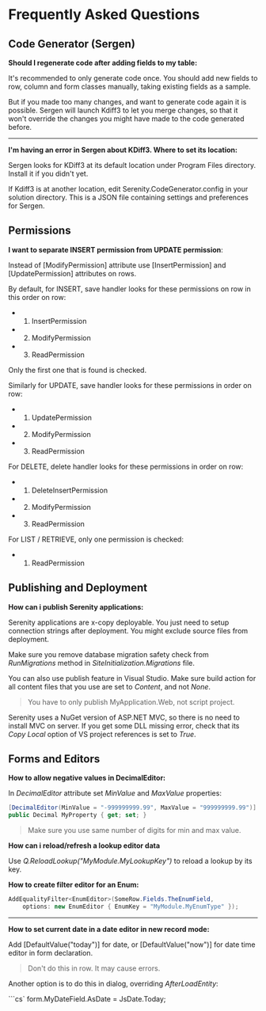 # Frequently Asked Questions

## Code Generator (Sergen)

**Should I regenerate code after adding fields to my table:**

It's recommended to only generate code once. You should add new fields to row, column and form classes manually, taking existing fields as a sample.

But if you made too many changes, and want to generate code again it is possible. Sergen will launch Kdiff3 to let you merge changes, so that it won't override the changes you might have made to the code generated before.

___

**I'm having an error in Sergen about KDiff3. Where to set its location:**

Sergen looks for KDiff3 at its default location under Program Files directory. Install it if you didn't yet.

If Kdiff3 is at another location, edit Serenity.CodeGenerator.config in your solution directory. This is a JSON file containing settings and preferences for Sergen.


## Permissions

**I want to separate INSERT permission from UPDATE permission**:

Instead of [ModifyPermission] attribute use [InsertPermission] and [UpdatePermission] attributes on rows.

By default, for INSERT, save handler looks for these permissions on row in this order on row:

- 1) InsertPermission
- 2) ModifyPermission 
- 3) ReadPermission

Only the first one that is found is checked.

Similarly for UPDATE, save handler looks for these permissions in order on row:

- 1) UpdatePermission
- 2) ModifyPermission
- 3) ReadPermission

For DELETE, delete handler looks for these permissions in order on row:

- 1) DeleteInsertPermission
- 2) ModifyPermission
- 3) ReadPermission
 
For LIST / RETRIEVE, only one permission is checked:

- 1) ReadPermission


## Publishing and Deployment

**How can i publish Serenity applications:**

Serenity applications are x-copy deployable. You just need to setup connection strings after deployment. You might exclude source files from deployment.

Make sure you remove database migration safety check from *RunMigrations* method in *SiteInitialization.Migrations* file.

You can also use publish feature in Visual Studio. Make sure build action for all content files that you use are set to *Content*, and not *None*.

> You have to only publish MyApplication.Web, not script project.

Serenity uses a NuGet version of ASP.NET MVC, so there is no need to install MVC on server. If you get some DLL missing error, check that its *Copy Local* option of VS project references is set to *True*.

## Forms and Editors

**How to allow negative values in DecimalEditor:**

In *DecimalEditor* attribute set *MinValue* and *MaxValue* properties:

```cs
[DecimalEditor(MinValue = "-999999999.99", MaxValue = "999999999.99")]
public Decimal MyProperty { get; set; }
```
> Make sure you use same number of digits for min and max value.


**How can i reload/refresh a lookup editor data**

Use *Q.ReloadLookup("MyModule.MyLookupKey")* to reload a lookup by its key.

**How to create filter editor for an Enum:**

```cs
AddEqualityFilter<EnumEditor>(SomeRow.Fields.TheEnumField,
    options: new EnumEditor { EnumKey = "MyModule.MyEnumType" });
```

___

**How to set current date in a date editor in new record mode:**

Add [DefaultValue("today")] for date, or [DefaultValue("now")] for date time editor in form declaration.

> Don't do this in row. It may cause errors.

Another option is to do this in dialog, overriding *AfterLoadEntity*:

```cs`
form.MyDateField.AsDate = JsDate.Today;
```